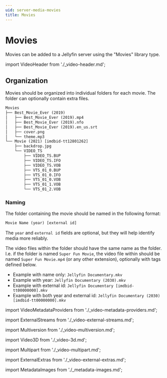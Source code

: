 ```yaml
---
uid: server-media-movies
title: Movies
---
```


# Movies

Movies can be added to a Jellyfin server using the "Movies" library type.

import VideoHeader from './\_video-header.md';

<VideoHeader />

## Organization

Movies should be organized into individual folders for each movie. The folder can optionally contain extra files.

```txt
Movies
├── Best_Movie_Ever (2019)
│   ├── Best_Movie_Ever (2019).mp4
│   ├── Best_Movie_Ever (2019).nfo
│   ├── Best_Movie_Ever (2019).en_us.srt
│   ├── cover.png
│   └── theme.mp3
└── Movie (2021) [imdbid-tt12801262]
    ├── backdrop.jpg
    └── VIDEO_TS
        ├── VIDEO_TS.BUP
        ├── VIDEO_TS.IFO
        ├── VIDEO_TS.VOB
        ├── VTS_01_0.BUP
        ├── VTS_01_0.IFO
        ├── VTS_01_0.VOB
        ├── VTS_01_1.VOB
        └── VTS_01_2.VOB
```

### Naming

The folder containing the movie should be named in the following format:

```txt
Movie Name (year) [external id]
```

The `year` and `external id` fields are optional, but they will help identify media more reliably.

The video files within the folder should have the same name as the folder. I.e. if the folder is named `Super Fun Movie`, the video file within should be named `Super Fun Movie.mp4` (or any other extension), optionally with tags defined below.

- Example with name only: `Jellyfin Documentary.mkv`
- Example with year: `Jellyfin Documentary (2030).mkv`
- Example with external id: `Jellyfin Documentary [imdbid-tt00000000].mkv`
- Example with both year and external id: `Jellyfin Documentary (2030) [imdbid-tt00000000].mkv`

import VideoMetadataProviders from './\_video-metadata-providers.md';

<VideoMetadataProviders />

import ExternalStreams from './\_video-external-streams.md';

<ExternalStreams defaultTab="movies"/>

import Multiversion from './\_video-multiversion.md';

<Multiversion />

import Video3D from './\_video-3d.md';

<Video3D defaultTab="movies"/>

import Multipart from './\_video-multipart.md';

<Multipart defaultTab="movies"/>

import ExternalExtras from './\_video-external-extras.md';

<ExternalExtras defaultTab="movies"/>

import MetadataImages from './\_metadata-images.md';

<MetadataImages defaultTab="movies"/>
